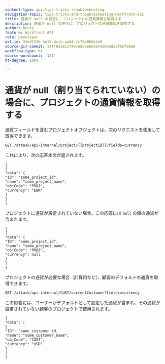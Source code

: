 ```yaml
---
content-type: api;tips-tricks-troubleshooting
navigation-topic: tips-tricks-and-troubleshooting-workfront-api
title: 通貨が null の場合に、プロジェクトの通貨情報を取得する
description: 通貨が null の場合に、プロジェクトの通貨情報を取得する
author: Becky
feature: Workfront API
role: Developer
exl-id: 31ed533b-be19-4ccb-aad4-7c78e008b3e9
source-git-commit: 14ff8da8137493e805e683e5426ea933f56f8eb8
workflow-type: ht
source-wordcount: '121'
ht-degree: 100%

---
```


# 通貨が null（割り当てられていない）の場合に、プロジェクトの通貨情報を取得する

通貨フィールドを含むプロジェクトオブジェクトは、次のリクエストを使用して取得できます。

```
GET /attask/api-internal/project/{{projectID}}?fields=currency
```

これにより、次の応答本文が返されます。

```
{
{
"data": {
"ID": "some_project_id",
"name": "some_project_name",
"objCode": "PROJ",
"currency": "EUR"
}
}
}
```

プロジェクトに通貨が設定されていない場合、この応答には `null` の値の通貨が含まれます。

```
{
{
"data": {
"ID": "some_project_id",
"name": "some_project_name",
"objCode": "PROJ",
"currency": null
}
}
}
```

プロジェクトの通貨が必要な場合（計算用など）、顧客のデフォルトの通貨を取得できます。

`GET /attask/api-internal/CUST/currentCustomer?fields=currency`

この応答には、ユーザーがデフォルトとして設定した通貨が含まれ、その通貨が設定されていない顧客のプロジェクトで使用されます。

```
{
"data": [
{
"ID": "some_customer_id,
"name": "some_customer_name",
"objCode": "CUST",
"currency": "USD"
}
]
}
```

